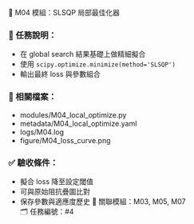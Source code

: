 🔧 M04 模組：SLSQP 局部最佳化器
### 📌 任務說明：
- 在 global search 結果基礎上做精細擬合
- 使用 `scipy.optimize.minimize(method='SLSQP')`
- 輸出最終 loss 與參數組合
### 📂 相關檔案：
- modules/M04_local_optimize.py
- metadata/M04_local_optimize.yaml
- logs/M04.log
- figure/M04_loss_curve.png
### ✅ 驗收條件：
- 擬合 loss 降至設定閾值
- 可與原始阻抗疊圖比對
- 保存參數與適應度歷史
🧩 關聯模組：M03, M05, M07  
🗂 任務編號：#4
